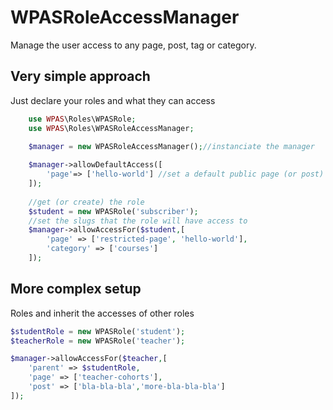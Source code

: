 # WPASRoleAccessManager

Manage the user access to any page, post, tag or category.


## Very simple approach

Just declare your roles and what they can access
```php
    use WPAS\Roles\WPASRole;
    use WPAS\Roles\WPASRoleAccessManager;
    
    $manager = new WPASRoleAccessManager();//instanciate the manager

    $manager->allowDefaultAccess([
        'page'=> ['hello-world'] //set a default public page (or post)
    ]);
    
    //get (or create) the role
    $student = new WPASRole('subscriber'); 
    //set the slugs that the role will have access to
    $manager->allowAccessFor($student,[
        'page' => ['restricted-page', 'hello-world'],
        'category' => ['courses']
    ]);
```

## More complex setup

Roles and inherit the accesses of other roles

```php
$studentRole = new WPASRole('student');
$teacherRole = new WPASRole('teacher');

$manager->allowAccessFor($teacher,[
    'parent' => $studentRole,
    'page' => ['teacher-cohorts'],
    'post' => ['bla-bla-bla','more-bla-bla-bla']
]);
```